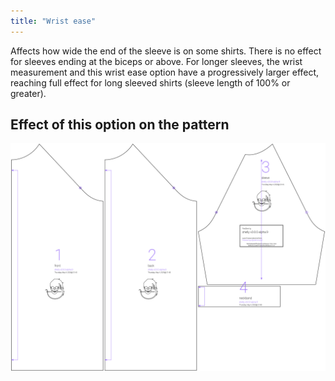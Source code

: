 ```yaml
---
title: "Wrist ease"
---
```


Affects how wide the end of the sleeve is on some shirts. There is no effect for sleeves ending at the biceps or above. For longer sleeves, the wrist measurement and this wrist ease option have a progressively larger effect, reaching full effect for long sleeved shirts (sleeve length of 100% or greater).



## Effect of this option on the pattern
![This image shows the effect of this option by superimposing several variants that have a different value for this option](shelly_wristease_sample.svg "Effect of this option on the pattern")
